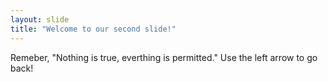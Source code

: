 ```yaml
---
layout: slide
title: "Welcome to our second slide!"
---
```

Remeber, "Nothing is true, everthing is permitted."
Use the left arrow to go back!
